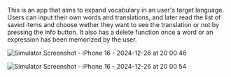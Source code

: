 This is an app that aims to expand vocabulary in an user's target language. Users can input their own words and translations, and later read the list
of saved items and choose wether they want to see the translation or not by pressing the info button. It also has a delete function once a word or an
expression has been memorized by the user.

![Simulator Screenshot - iPhone 16 - 2024-12-26 at 20 00 46](https://github.com/user-attachments/assets/6885e5d8-a693-4c17-89b0-7f3ec494abeb)

![Simulator Screenshot - iPhone 16 - 2024-12-26 at 20 00 54](https://github.com/user-attachments/assets/909bfcf5-e1c3-41c3-91bf-a3675f601e73)


